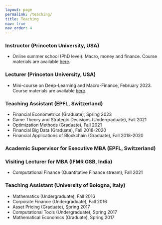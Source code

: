 ```yaml
---
layout: page
permalink: /teaching/
title: Teaching
nav: true
nav_order: 4
---
```


### Instructor (Princeton University, USA)
* Online summer school (PhD level): Macro, money and finance.
Course materials are available [here](https://initiative.princeton.edu/macro-finance-online-summer-school/).

### Lecturer (Princeton University, USA)
* Mini-course on Deep-Learning and Macro-Finance, February 2023.
    Course materials are available [here](https://bcf.princeton.edu/events/mini-lecture-deep-learning-and-macrofinance/).

### Teaching Assistant (EPFL, Switzerland)
* Financial Econometrics (Graduate), Spring 2023
* Game Theory and Strategic Decisions (Undergraduate), Fall 2021
* Optimization Methods (Graduate), Fall 2021
* Financial Big Data (Graduate), Fall 2018-2020
* Financial Applications of Blockchain (Graduate), Fall 2018-2020

### Academic Supervisor for Executive MBA (EPFL, Switzerland)

### Visiting Lecturer for MBA (IFMR GSB, India)
* Computational Finance (Quantitative Finance stream), Fall 2021

### Teaching Assistant (University of Bologna, Italy)
* Mathematics (Undergraduate), Fall 2016
* Corporate Finance (Undergraduate), Fall 2016
* Asset Pricing (Graduate), Spring 2017
* Computational Tools (Undergraduate), Spring 2017
* Mathematical Economics (Graduate), Spring 2017

